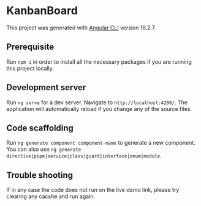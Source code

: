 # KanbanBoard

This project was generated with [Angular CLI](https://github.com/angular/angular-cli) version 16.2.7.

## Prerequisite

Run `npm i` in order to install all the necessary packages if you are running this project locally.

## Development server

Run `ng serve` for a dev server. Navigate to `http://localhost:4200/`. The application will automatically reload if you change any of the source files.

## Code scaffolding

Run `ng generate component component-name` to generate a new component. You can also use `ng generate directive|pipe|service|class|guard|interface|enum|module`.

## Trouble shooting

If in any case the code does not run on the live demo link, please try clearing any cacshe and run again.
